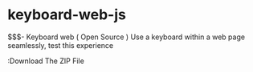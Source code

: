 # keyboard-web-js
$$$- Keyboard web ( Open Source )
Use a keyboard within a web page seamlessly, test this
experience

:Download The ZIP File
